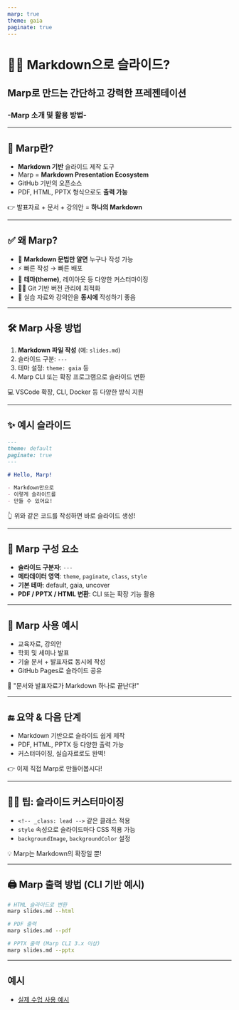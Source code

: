 ```yaml
---
marp: true
theme: gaia
paginate: true
---
```


# 🧑‍🏫 Markdown으로 슬라이드?  
## Marp로 만드는 간단하고 강력한 프레젠테이션  
### -Marp 소개 및 활용 방법-

---

## 📌 Marp란?

- **Markdown 기반** 슬라이드 제작 도구  
- Marp = **Markdown Presentation Ecosystem**  
- GitHub 기반의 오픈소스  
- PDF, HTML, PPTX 형식으로도 **출력 가능**

👉 발표자료 + 문서 + 강의안 = **하나의 Markdown**

---

## ✅ 왜 Marp?

- 📄 **Markdown 문법만 알면** 누구나 작성 가능  
- ⚡️ 빠른 작성 → 빠른 배포  
- 🎨 **테마(theme)**, 레이아웃 등 다양한 커스터마이징  
- 🧑‍💻 Git 기반 버전 관리에 최적화  
- 💼 실습 자료와 강의안을 **동시에** 작성하기 좋음

---

## 🛠️ Marp 사용 방법

1. **Markdown 파일 작성** (예: `slides.md`)  
2. 슬라이드 구분: `---`  
3. 테마 설정: `theme: gaia` 등  
4. Marp CLI 또는 확장 프로그램으로 슬라이드 변환

💻 VSCode 확장, CLI, Docker 등 다양한 방식 지원

---

## ✨ 예시 슬라이드

```markdown
---
theme: default
paginate: true
---

# Hello, Marp!

- Markdown만으로
- 이렇게 슬라이드를
- 만들 수 있어요!
````

👆 위와 같은 코드를 작성하면 바로 슬라이드 생성!

---

## 🧱 Marp 구성 요소

* **슬라이드 구분자**: `---`
* **메타데이터 영역**: `theme`, `paginate`, `class`, `style`
* **기본 테마**: default, gaia, uncover
* **PDF / PPTX / HTML 변환**: CLI 또는 확장 기능 활용

---

## 💼 Marp 사용 예시

* 교육자료, 강의안
* 학회 및 세미나 발표
* 기술 문서 + 발표자료 동시에 작성
* GitHub Pages로 슬라이드 공유

📢 "문서와 발표자료가 Markdown 하나로 끝난다!"

---

## 🔚 요약 & 다음 단계

* Markdown 기반으로 슬라이드 쉽게 제작
* PDF, HTML, PPTX 등 다양한 출력 가능
* 커스터마이징, 실습자료로도 완벽!

👉 이제 직접 Marp로 만들어봅시다!

---

## 🧑‍🎨 팁: 슬라이드 커스터마이징

* `<!-- _class: lead -->` 같은 클래스 적용
* `style` 속성으로 슬라이드마다 CSS 적용 가능
* `backgroundImage`, `backgroundColor` 설정

💡 Marp는 Markdown의 확장일 뿐!

---

## 🖨️ Marp 출력 방법 (CLI 기반 예시)

```bash
# HTML 슬라이드로 변환
marp slides.md --html

# PDF 출력
marp slides.md --pdf

# PPTX 출력 (Marp CLI 3.x 이상)
marp slides.md --pptx
```

---
## 예시

- [실제 수업 사용 예시](https://expandsource.github.io/tableau_2025/html/16_Histogram.html)
